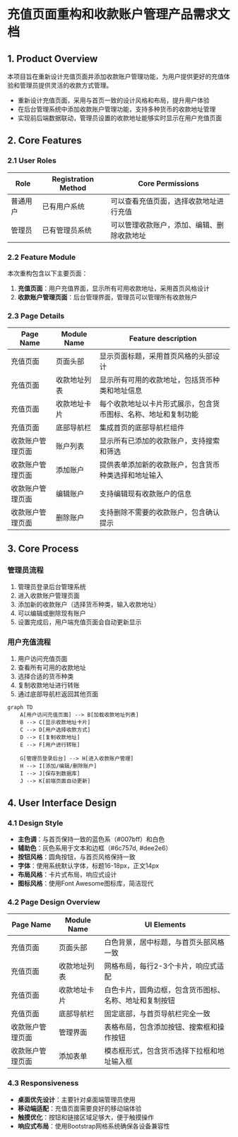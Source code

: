 # 充值页面重构和收款账户管理产品需求文档

## 1. Product Overview

本项目旨在重新设计充值页面并添加收款账户管理功能，为用户提供更好的充值体验和管理员提供灵活的收款方式管理。

- 重新设计充值页面，采用与首页一致的设计风格和布局，提升用户体验
- 在后台管理系统中添加收款账户管理功能，支持多种货币的收款地址管理
- 实现前后端数据联动，管理员设置的收款地址能够实时显示在用户充值页面

## 2. Core Features

### 2.1 User Roles

| Role | Registration Method | Core Permissions |
|------|---------------------|------------------|
| 普通用户 | 已有用户系统 | 可以查看充值页面，选择收款地址进行充值 |
| 管理员 | 已有管理员系统 | 可以管理收款账户，添加、编辑、删除收款地址 |

### 2.2 Feature Module

本次重构包含以下主要页面：

1. **充值页面**：用户充值界面，显示所有可用收款地址，采用首页风格设计
2. **收款账户管理页面**：后台管理界面，管理员可以管理所有收款账户

### 2.3 Page Details

| Page Name | Module Name | Feature description |
|-----------|-------------|---------------------|
| 充值页面 | 页面头部 | 显示页面标题，采用首页风格的头部设计 |
| 充值页面 | 收款地址列表 | 显示所有可用的收款地址，包括货币种类和地址信息 |
| 充值页面 | 收款地址卡片 | 每个收款地址以卡片形式展示，包含货币图标、名称、地址和复制功能 |
| 充值页面 | 底部导航栏 | 集成首页的底部导航栏组件 |
| 收款账户管理页面 | 账户列表 | 显示所有已添加的收款账户，支持搜索和筛选 |
| 收款账户管理页面 | 添加账户 | 提供表单添加新的收款账户，包含货币种类选择和地址输入 |
| 收款账户管理页面 | 编辑账户 | 支持编辑现有收款账户的信息 |
| 收款账户管理页面 | 删除账户 | 支持删除不需要的收款账户，包含确认提示 |

## 3. Core Process

### 管理员流程
1. 管理员登录后台管理系统
2. 进入收款账户管理页面
3. 添加新的收款账户（选择货币种类，输入收款地址）
4. 可以编辑或删除现有账户
5. 设置完成后，用户端充值页面会自动更新显示

### 用户充值流程
1. 用户访问充值页面
2. 查看所有可用的收款地址
3. 选择合适的货币种类
4. 复制收款地址进行转账
5. 通过底部导航栏返回其他页面

```mermaid
graph TD
    A[用户访问充值页面] --> B[加载收款地址列表]
    B --> C[显示收款地址卡片]
    C --> D[用户选择收款方式]
    D --> E[复制收款地址]
    E --> F[用户进行转账]
    
    G[管理员登录后台] --> H[进入收款账户管理]
    H --> I[添加/编辑/删除账户]
    I --> J[保存到数据库]
    J --> K[前端页面自动更新]
```

## 4. User Interface Design

### 4.1 Design Style

- **主色调**：与首页保持一致的蓝色系（#007bff）和白色
- **辅助色**：灰色系用于文本和边框（#6c757d, #dee2e6）
- **按钮风格**：圆角按钮，与首页风格保持一致
- **字体**：使用系统默认字体，标题16-18px，正文14px
- **布局风格**：卡片式布局，响应式设计
- **图标风格**：使用Font Awesome图标库，简洁现代

### 4.2 Page Design Overview

| Page Name | Module Name | UI Elements |
|-----------|-------------|-------------|
| 充值页面 | 页面头部 | 白色背景，居中标题，与首页头部风格一致 |
| 充值页面 | 收款地址列表 | 网格布局，每行2-3个卡片，响应式适配 |
| 充值页面 | 收款地址卡片 | 白色卡片，圆角边框，包含货币图标、名称、地址和复制按钮 |
| 充值页面 | 底部导航栏 | 固定底部，与首页导航栏完全一致 |
| 收款账户管理页面 | 管理界面 | 表格布局，包含添加按钮、搜索框和操作按钮 |
| 收款账户管理页面 | 添加表单 | 模态框形式，包含货币选择下拉框和地址输入框 |

### 4.3 Responsiveness

- **桌面优先设计**：主要针对桌面端管理员使用
- **移动端适配**：充值页面需要良好的移动端体验
- **触摸优化**：按钮和链接区域足够大，便于触摸操作
- **响应式布局**：使用Bootstrap网格系统确保各设备兼容性